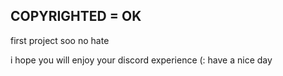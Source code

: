 COPYRIGHTED = OK
------------------------------------------------------------------------------

first project soo no hate

i hope you will enjoy your discord experience (:
have a nice day
